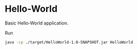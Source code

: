# Hello-World

Basic Hello-World application.

Run

```bash
java -cp ./target/HelloWorld-1.0-SNAPSHOT.jar HelloWorld
```
